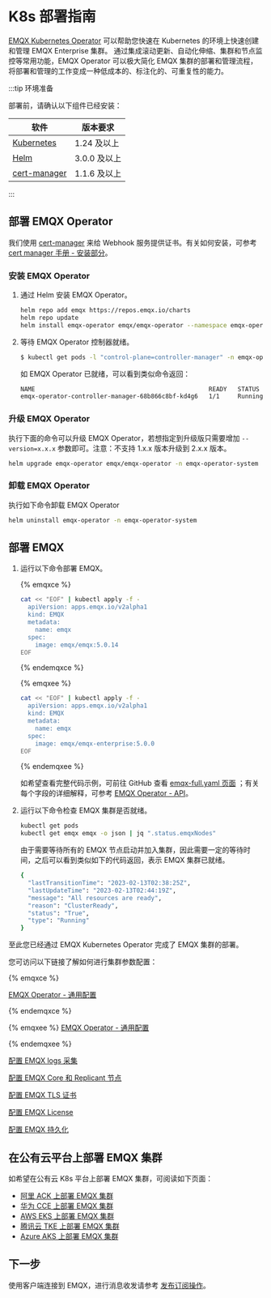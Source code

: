 # K8s 部署指南

[EMQX Kubernetes Operator](https://www.emqx.com/zh/emqx-kubernetes-operator) 可以帮助您快速在 Kubernetes 的环境上快速创建和管理 EMQX Enterprise 集群。 通过集成滚动更新、自动化伸缩、集群和节点监控等常用功能，EMQX Operator 可以极大简化 EMQX 集群的部署和管理流程，将部署和管理的工作变成一种低成本的、标注化的、可重复性的能力。

:::tip 环境准备

部署前，请确认以下组件已经安装：

| 软件                                     | 版本要求     |
| ---------------------------------------- | ------------ |
| [Kubernetes](https://kubernetes.io/)     | 1.24 及以上  |
| [Helm](https://helm.sh/)                 | 3.0.0 及以上 |
| [cert-manager](https://cert-manager.io/) | 1.1.6 及以上 |

:::

## 部署 EMQX Operator

我们使用 [cert-manager](https://github.com/cert-manager/cert-manager) 来给 Webhook 服务提供证书。有关如何安装，可参考 [cert manager 手册 - 安装部分](https://cert-manager.io/docs/installation/)。

### 安装 EMQX Operator

1. 通过 Helm 安装 EMQX Operator。

   ```bash
   helm repo add emqx https://repos.emqx.io/charts
   helm repo update
   helm install emqx-operator emqx/emqx-operator --namespace emqx-operator-system --create-namespace
   ```

2. 等待 EMQX Operator 控制器就绪。

   ```bash
   $ kubectl get pods -l "control-plane=controller-manager" -n emqx-operator-system
   ```

   如 EMQX Operator 已就绪，可以看到类似命令返回：

   ```bash
   NAME                                                READY   STATUS    RESTARTS   AGE
   emqx-operator-controller-manager-68b866c8bf-kd4g6   1/1     Running   0          15s
   ```

### 升级 EMQX Operator

执行下面的命令可以升级 EMQX Operator，若想指定到升级版只需要增加 `--version=x.x.x` 参数即可。注意：不支持 1.x.x 版本升级到 2.x.x 版本。

```bash
helm upgrade emqx-operator emqx/emqx-operator -n emqx-operator-system 
```

### 卸载 EMQX Operator

执行如下命令卸载 EMQX Operator

```bash
helm uninstall emqx-operator -n emqx-operator-system
```

## 部署 EMQX

1. 运行以下命令部署 EMQX。

   {% emqxce %}

   ```bash
   cat << "EOF" | kubectl apply -f -
     apiVersion: apps.emqx.io/v2alpha1
     kind: EMQX
     metadata:
       name: emqx
     spec:
       image: emqx/emqx:5.0.14
   EOF
   ```

   {% endemqxce %}

   {% emqxee %}

   ```bash
   cat << "EOF" | kubectl apply -f -
     apiVersion: apps.emqx.io/v2alpha1
     kind: EMQX
     metadata:
       name: emqx
     spec:
       image: emqx/emqx-enterprise:5.0.0
   EOF
   ```

   {% endemqxee %}

   如希望查看完整代码示例，可前往 GitHub 查看 [emqx-full.yaml 页面](https://github.com/emqx/emqx-operator/blob/main/config/samples/emqx/v2alpha1/emqx-full.yaml) ；有关每个字段的详细解释，可参考 [EMQX Operator - API](https://docs.emqx.com/en/emqx-operator/latest/reference/v2alpha1-reference.html)。

2. 运行以下命令检查 EMQX 集群是否就绪。

   ```bash
   kubectl get pods
   kubectl get emqx emqx -o json | jq ".status.emqxNodes"
   ```

   由于需要等待所有的 EMQX 节点启动并加入集群，因此需要一定的等待时间，之后可以看到类似如下的代码返回，表示 EMQX 集群已就绪。

   ```bash
   {
     "lastTransitionTime": "2023-02-13T02:38:25Z",
     "lastUpdateTime": "2023-02-13T02:44:19Z",
     "message": "All resources are ready",
     "reason": "ClusterReady",
     "status": "True",
     "type": "Running"
   }
   ```

至此您已经通过 EMQX Kubernetes Operator 完成了 EMQX 集群的部署。

您可访问以下链接了解如何进行集群参数配置：

{% emqxce %}

[EMQX Operator - 通用配置](https://docs.emqx.com/zh/emqx-operator/latest/config/v1beta3/EmqxBroker.html)

{% endemqxce %}

{% emqxee %}
[EMQX Operator - 通用配置](https://docs.emqx.com/zh/emqx-operator/latest/config/v1beta3/EmqxEnterprise.html)

{% endemqxee %}

[配置 EMQX logs 采集](https://docs.emqx.com/zh/emqx-operator/latest/tasks/configure-emqx-logs-collection.html)

[配置 EMQX Core 和 Replicant 节点](https://docs.emqx.com/zh/emqx-operator/latest/tasks/configure-emqx-core-replicant.html)

[配置 EMQX TLS 证书](https://docs.emqx.com/zh/emqx-operator/latest/tasks/configure-emqx-tls.html)

[配置 EMQX License](https://docs.emqx.com/zh/emqx-operator/latest/tasks/configure-emqx-license.html)

[配置 EMQX 持久化](https://docs.emqx.com/zh/emqx-operator/latest/tasks/configure-emqx-persistence.html)

## 在公有云平台上部署 EMQX 集群

如希望在公有云 K8s 平台上部署 EMQX 集群，可阅读如下页面：

- [阿里 ACK 上部署 EMQX 集群](https://docs.emqx.com/zh/emqx-operator/latest/deployment/aliyun-ack-deployment.html)
- [华为 CCE 上部署 EMQX 集群](https://docs.emqx.com/zh/emqx-operator/latest/deployment/cce-deployment.html)
- [AWS EKS 上部署 EMQX 集群](https://docs.emqx.com/zh/emqx-operator/latest/deployment/aws-eks-deployment.html)
- [腾讯云 TKE 上部署 EMQX 集群](https://docs.emqx.com/zh/emqx-operator/latest/deployment/tencent-tke-deployment.html)
- [Azure AKS 上部署 EMQX 集群](https://docs.emqx.com/zh/emqx-operator/latest/deployment/azure-deployment.html)

## 下一步

使用客户端连接到 EMQX，进行消息收发请参考 [发布订阅操作](../messaging/mqtt-publish-and-subscribe.md)。

